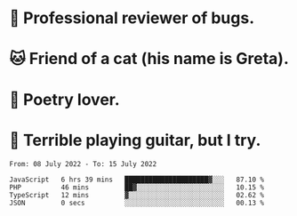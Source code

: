 # 🐛 Professional reviewer of bugs.
# 🐱 Friend of a cat (his name is Greta).
# 📜 Poetry lover.
# 🎸 Terrible playing guitar, but I try.

<!--START_SECTION:waka-->

```text
From: 08 July 2022 - To: 15 July 2022

JavaScript   6 hrs 39 mins   █████████████████████▓░░░   87.10 %
PHP          46 mins         ██▓░░░░░░░░░░░░░░░░░░░░░░   10.15 %
TypeScript   12 mins         ▓░░░░░░░░░░░░░░░░░░░░░░░░   02.62 %
JSON         0 secs          ░░░░░░░░░░░░░░░░░░░░░░░░░   00.13 %
```

<!--END_SECTION:waka-->
